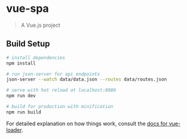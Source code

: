# vue-spa

> A Vue.js project

## Build Setup

``` bash
# install dependencies
npm install

# run json-server for api endpoints
json-server --watch data/data.json --routes data/routes.json

# serve with hot reload at localhost:8080
npm run dev

# build for production with minification
npm run build
```

For detailed explanation on how things work, consult the [docs for vue-loader](http://vuejs.github.io/vue-loader).
